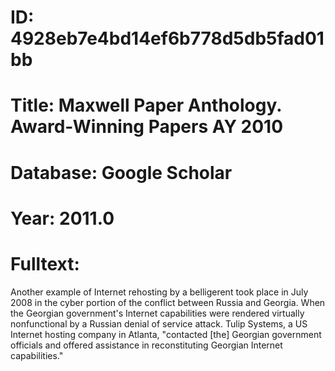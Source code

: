 # ID: 4928eb7e4bd14ef6b778d5db5fad01bb
# Title: Maxwell Paper Anthology. Award-Winning Papers AY 2010
# Database: Google Scholar
# Year: 2011.0
# Fulltext:
Another example of Internet rehosting by a belligerent took place in July 2008 in the cyber portion of the conflict between Russia and Georgia.
When the Georgian government's Internet capabilities were rendered virtually nonfunctional by a Russian denial of service attack.
Tulip Systems, a US Internet hosting company in Atlanta, "contacted [the] Georgian government officials and offered assistance in reconstituting Georgian Internet capabilities."